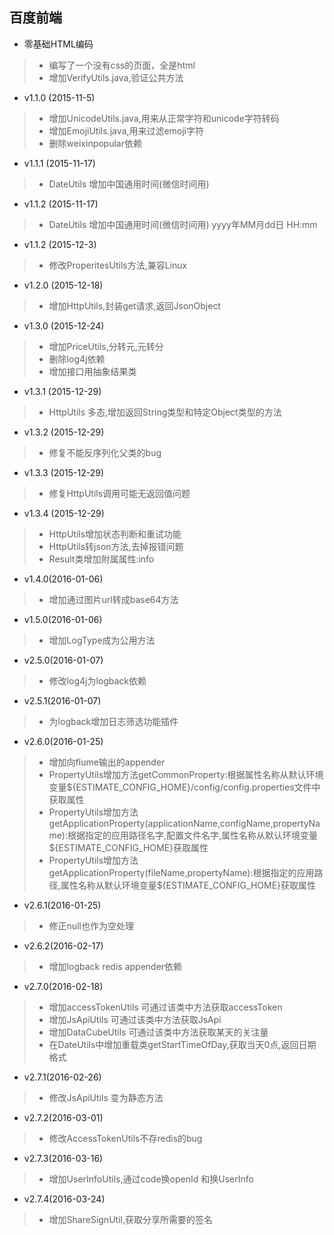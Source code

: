 百度前端
---

* 零基础HTML编码
> * 编写了一个没有css的页面，全是html
> * 增加VerifyUtils.java,验证公共方法

* v1.1.0 (2015-11-5)
> * 增加UnicodeUtils.java,用来从正常字符和unicode字符转码
> * 增加EmojiUtils.java,用来过滤emoji字符
> * 删除weixinpopular依赖

* v1.1.1 (2015-11-17)
> * DateUtils 增加中国通用时间(微信时间用)

* v1.1.2 (2015-11-17)
> * DateUtils 增加中国通用时间(微信时间用) yyyy年MM月dd日 HH:mm

* v1.1.2 (2015-12-3)
> * 修改ProperitesUtils方法,兼容Linux

* v1.2.0 (2015-12-18)
> * 增加HttpUtils,封装get请求,返回JsonObject

* v1.3.0 (2015-12-24)
> * 增加PriceUtils,分转元,元转分
> * 删除log4j依赖
> * 增加接口用抽象结果类

* v1.3.1 (2015-12-29)
> * HttpUtils 多态,增加返回String类型和特定Object类型的方法

* v1.3.2 (2015-12-29)
> * 修复不能反序列化父类的bug

* v1.3.3 (2015-12-29)
> * 修复HttpUtils调用可能无返回值问题

* v1.3.4 (2015-12-29)
> * HttpUtils增加状态判断和重试功能
> * HttpUtils转json方法,去掉报错问题
> * Result类增加附属属性:info

* v1.4.0(2016-01-06)
> * 增加通过图片url转成base64方法

* v1.5.0(2016-01-06)
> * 增加LogType成为公用方法

* v2.5.0(2016-01-07)
> * 修改log4j为logback依赖

* v2.5.1(2016-01-07)
> * 为logback增加日志筛选功能插件

* v2.6.0(2016-01-25)
> * 增加向flume输出的appender
> * PropertyUtils增加方法getCommonProperty:根据属性名称从默认环境变量${ESTIMATE_CONFIG_HOME}/config/config.properties文件中获取属性
> * PropertyUtils增加方法getApplicationProperty(applicationName,configName,propertyName):根据指定的应用路径名字,配置文件名字,属性名称从默认环境变量${ESTIMATE_CONFIG_HOME}获取属性
> * PropertyUtils增加方法getApplicationProperty(fileName,propertyName):根据指定的应用路径,属性名称从默认环境变量${ESTIMATE_CONFIG_HOME}获取属性

* v2.6.1(2016-01-25)
> * 修正null也作为空处理

* v2.6.2(2016-02-17)
> * 增加logback redis appender依赖

* v2.7.0(2016-02-18)
> * 增加accessTokenUtils 可通过该类中方法获取accessToken
> * 增加JsApiUtils 可通过该类中方法获取JsApi
> * 增加DataCubeUtils 可通过该类中方法获取某天的关注量
> * 在DateUtils中增加重载类getStartTimeOfDay,获取当天0点,返回日期格式

* v2.7.1(2016-02-26)
> * 修改JsApiUtils 变为静态方法

* v2.7.2(2016-03-01)
> * 修改AccessTokenUtils不存redis的bug

* v2.7.3(2016-03-16)
> * 增加UserInfoUtils,通过code换openId 和换UserInfo

* v2.7.4(2016-03-24)
> * 增加ShareSignUtil,获取分享所需要的签名